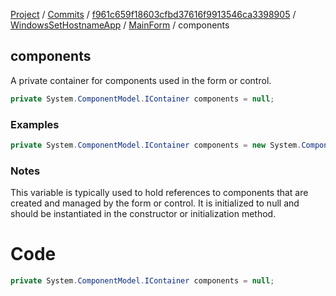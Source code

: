 [Project](../../../../index.md) / [Commits](../../../index.md) / [f961c659f18603cfbd37616f9913546ca3398905](../../index.md) / [WindowsSetHostnameApp](../index.md) / [MainForm](index.md) / components

## components

A private container for components used in the form or control.

```csharp
private System.ComponentModel.IContainer components = null;
```

### Examples
```csharp
private System.ComponentModel.IContainer components = new System.ComponentModel.Container();
```

### Notes
This variable is typically used to hold references to components that are created and managed by the form or control. It is initialized to null and should be instantiated in the constructor or initialization method.

# Code
```csharp
private System.ComponentModel.IContainer components = null;
```

